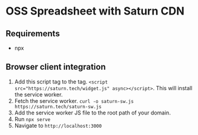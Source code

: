 # OSS Spreadsheet with Saturn CDN

## Requirements

- npx

## Browser client integration

1. Add this script tag to the <head> tag. `<script src="https://saturn.tech/widget.js" async></script>`. This will install the service worker.
2. Fetch the service worker.
`curl -o saturn-sw.js https://saturn.tech/saturn-sw.js`
3. Add the service worker JS file to the root path of your domain.
4. Run `npx serve`
5. Navigate to `http://localhost:3000`


